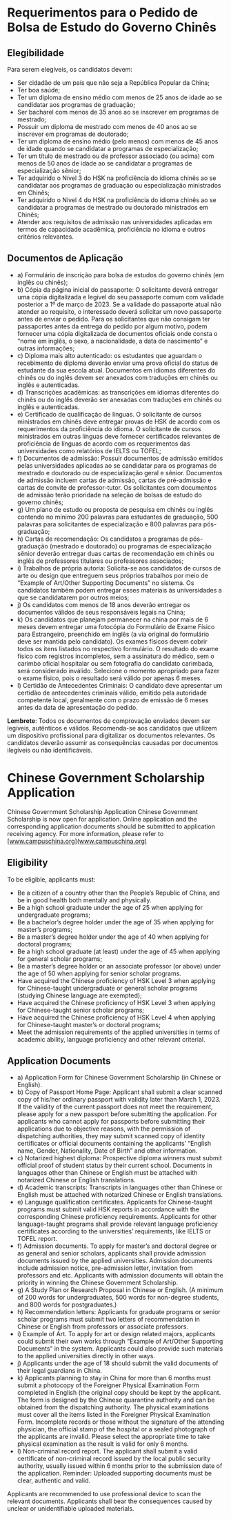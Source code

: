 # Requerimentos para o Pedido de Bolsa de Estudo do Governo Chinês

## Elegibilidade 
Para serem elegíveis, os candidatos devem:

- Ser cidadão de um país que não seja a República Popular da China;
- Ter boa saúde;
- Ter um diploma de ensino médio com menos de 25 anos de idade ao se candidatar aos programas de graduação;
- Ser bacharel com menos de 35 anos ao se inscrever em programas de mestrado;
- Possuir um diploma de mestrado com menos de 40 anos ao se inscrever em programas de doutorado;
- Ter um diploma de ensino médio (pelo menos) com menos de 45 anos de idade quando se candidatar a programas de especialização;
- Ter um título de mestrado ou de professor associado (ou acima) com menos de 50 anos de idade ao se candidatar a programas de especialização sênior;
- Ter adquirido o Nível 3 do HSK na proficiência do idioma chinês ao se candidatar aos programas de graduação ou especialização ministrados em Chinês;
- Ter adquirido o Nível 4 do HSK na proficiência do idioma chinês ao se candidatar a programas de mestrado ou doutorado ministrados em Chinês;
- Atender aos requisitos de admissão nas universidades aplicadas em termos de capacidade acadêmica, proficiência no idioma e outros critérios relevantes.

## Documentos de Aplicação
- a) Formulário de inscrição para bolsa de estudos do governo chinês (em inglês ou chinês);
- b) Cópia da página inicial do passaporte: O solicitante deverá entregar uma cópia digitalizada e legível do seu passaporte comum com validade posterior a 1º de março de 2023. Se a validade do passaporte atual não atender ao requisito, o interessado deverá solicitar um novo passaporte antes de enviar o pedido. Para os solicitantes que não consigam ter passaportes antes da entrega do pedido por algum motivo, podem fornecer uma cópia digitalizada de documentos oficiais onde consta o “nome em inglês, o sexo, a nacionalidade, a data de nascimento” e outras informações;
- c) Diploma mais alto autenticado: os estudantes que aguardam o recebimento de diploma deverão enviar uma prova oficial do status de estudante da sua escola atual. Documentos em idiomas diferentes do chinês ou do inglês devem ser anexados com traduções em chinês ou inglês e autenticadas.
- d) Transcrições acadêmicas: as transcrições em idiomas diferentes do chinês ou do inglês deverão ser anexadas com traduções em chinês ou inglês e autenticadas.
- e) Certificado de qualificação de línguas. O solicitante de cursos ministrados em chinês deve entregar provas de HSK de acordo com os requerimentos da proficiência do idioma. O solicitante de cursos ministrados em outras línguas deve fornecer certificados relevantes de proficiência de línguas de acordo com os requerimentos das universidades como relatórios de IELTS ou TOFEL; 
- f) Documentos de admissão: Possuir documentos de admissão emitidos pelas universidades aplicadas ao se candidatar para os programas de mestrado e doutorado ou de especialização geral e sênior. Documentos de admissão incluem cartas de admissão, cartas de pré-admissão e cartas de convite de professor-tutor. Os solicitantes com documentos de admissão terão prioridade na seleção de bolsas de estudo do governo chinês;
- g) Um plano de estudo ou proposta de pesquisa em chinês ou inglês contendo no mínimo 200 palavras para estudantes de graduação, 500 palavras para solicitantes de especialização e 800 palavras para pós-graduação;
- h) Cartas de recomendação: Os candidatos a programas de pós-graduação (mestrado e doutorado) ou programas de especialização sênior deverão entregar duas cartas de recomendação em chinês ou inglês de professores titulares ou professores associados;
- i) Trabalhos de própria autoria: Solicita-se aos candidatos de cursos de arte ou design que entreguem seus próprios trabalhos por meio de “Example of Art/Other Supporting Documents” no sistema. Os candidatos também podem entregar esses materiais às universidades a que se candidatarem por outros meios;
- j) Os candidatos com menos de 18 anos deverão entregar os documentos válidos de seus responsáveis legais na China;
- k) Os candidatos que planejam permanecer na china por mais de 6 meses devem entregar uma fotocópia do Formulário de Exame Físico para Estrangeiro, preenchido em inglês (a via original do formulário deve ser mantida pelo candidato). Os exames físicos devem cobrir todos os itens listados no respectivo formulário. O resultado do exame físico com registros incompletos, sem a assinatura do médico, sem o carimbo oficial hospitalar ou sem fotografia do candidato carimbada, será considerado inválido. Selecione o momento apropriado para fazer o exame físico, pois o resultado será válido por apenas 6 meses.
- l) Certidão de Antecedentes Criminais: O candidato deve apresentar um certidão de antecedentes criminais válido, emitido pela autoridade competente local, geralmente com o prazo de emissão de 6 meses antes da data de apresentação do pedido.  

**Lembrete**: Todos os documentos de comprovação enviados devem ser legíveis, autênticos e válidos. Recomenda-se aos candidatos que utilizem um dispositivo profissional para digitalizar os documentos relevantes. Os candidatos deverão assumir as consequências causadas por documentos ilegíveis ou não identificáveis.


# Chinese Government Scholarship Application

Chinese Government Scholarship Application Chinese Government Scholarship is now open for application. Online application and the corresponding application documents should be submitted to application receiving agency. For more information, please refer to [www.campuschina.org](www.campuschina.org) 

## Eligibility
To be eligible, applicants must: 

- Be a citizen of a country other than the People’s Republic of China, and be in good health both mentally and physically. 
- Be a high school graduate under the age of 25 when applying for undergraduate programs; 
- Be a bachelor’s degree holder under the age of 35 when applying for master’s programs; 
- Be a master’s degree holder under the age of 40 when applying for doctoral programs;
- Be a high school graduate (at least) under the age of 45 when applying for general scholar programs;
- Be a master’s degree holder or an associate professor (or above) under the age of 50 when applying for senior scholar programs. 
- Have acquired the Chinese proficiency of HSK Level 3 when applying for Chinese-taught undergraduate or general scholar programs (studying Chinese language are exempted); 
- Have acquired the Chinese proficiency of HSK Level 3 when applying for Chinese-taught senior scholar programs; 
- Have acquired the Chinese proficiency of HSK Level 4 when applying for Chinese-taught master’s or doctoral programs; 
- Meet the admission requirements of the applied universities in terms of academic ability, language proficiency and other relevant criterial. 

## Application Documents 
- a) Application Form for Chinese Government Scholarship (in Chinese or English). 
- b) Copy of Passport Home Page: Applicant shall submit a clear scanned copy of his/her ordinary passport with validity later than March 1, 2023. If the validity of the current passport does not meet the requirement, please apply for a new passport before submitting the application. For applicants who cannot apply for passports before submitting their applications due to objective reasons, with the permission of dispatching authorities, they may submit scanned copy of identity certificates or official documents containing the applicants’ “English name, Gender, Nationality, Date of Birth” and other information.
- c) Notarized highest diploma: Prospective diploma winners must submit official proof of student status by their current school. Documents in languages other than Chinese or English must be attached with notarized Chinese or English translations. 
- d) Academic transcripts: Transcripts in languages other than Chinese or English must be attached with notarized Chinese or English translations. 
- e) Language qualification certificates. Applicants for Chinese-taught programs must submit valid HSK reports in accordance with the corresponding Chinese proficiency requirements. Applicants for other language-taught programs shall provide relevant language proficiency certificates according to the universities’ requirements, like IELTS or TOFEL report. 
- f) Admission documents. To apply for master’s and doctoral degree or as general and senior scholars, applicants shall provide admission documents issued by the applied universities. Admission documents include admission notice, pre-admission letter, invitation from professors and etc. Applicants with admission documents will obtain the priority in winning the Chinese Government Scholarship. 
- g) A Study Plan or Research Proposal in Chinese or English. (A minimum of 200 words for undergraduates, 500 words for non-degree students, and 800 words for postgraduates.) 
- h) Recommendation letters: Applicants for graduate programs or senior scholar programs must submit two letters of recommendation in Chinese or English from professors or associate professors. 
- i) Example of Art. To apply for art or design related majors, applicants could submit their own works through “Example of Art/Other Supporting Documents” in the system. Applicants could also provide such materials to the applied universities directly in other ways. 
- j) Applicants under the age of 18 should submit the valid documents of their legal guardians in China. 
- k) Applicants planning to stay in China for more than 6 months must submit a photocopy of the Foreigner Physical Examination Form completed in English (the original copy should be kept by the applicant. The form is designed by the Chinese quarantine authority and can be obtained from the dispatching authority. The physical examinations must cover all the items listed in the Foreigner Physical Examination Form. Incomplete records or those without the signature of the attending physician, the official stamp of the hospital or a sealed photograph of the applicants are invalid. Please select the appropriate time to take physical examination as the result is valid for only 6 months. 
- l) Non-criminal record report. The applicant shall submit a valid certificate of non-criminal record issued by the local public security authority, usually issued within 6 months prior to the submission date of the application. Reminder: Uploaded supporting documents must be clear, authentic and valid. 

Applicants are recommended to use professional device to scan the relevant documents. Applicants shall bear the consequences caused by unclear or unidentifiable uploaded materials.
